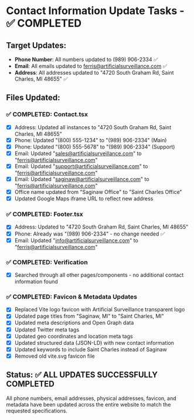 # Contact Information Update Tasks - ✅ COMPLETED

## Target Updates:
- **Phone Number**: All numbers updated to (989) 906-2334 ✅
- **Email**: All emails updated to ferris@artificialsurveillance.com ✅
- **Address**: All addresses updated to "4720 South Graham Rd, Saint Charles, MI 48655" ✅

## Files Updated:

### ✅ COMPLETED: Contact.tsx
- [x] Address: Updated all instances to "4720 South Graham Rd, Saint Charles, MI 48655"
- [x] Phone: Updated "(800) 555-1234" to "(989) 906-2334" (Main)
- [x] Phone: Updated "(800) 555-5678" to "(989) 906-2334" (Support)
- [x] Email: Updated "sales@artificialsurveillance.com" to "ferris@artificialsurveillance.com"
- [x] Email: Updated "support@artificialsurveillance.com" to "ferris@artificialsurveillance.com"
- [x] Email: Updated "saginaw@artificialsurveillance.com" to "ferris@artificialsurveillance.com"
- [x] Office name updated from "Saginaw Office" to "Saint Charles Office"
- [x] Updated Google Maps iframe URL to reflect new address

### ✅ COMPLETED: Footer.tsx
- [x] Address: Updated to "4720 South Graham Rd, Saint Charles, MI 48655"
- [x] Phone: Already was "(989) 906-2334" - no change needed ✅
- [x] Email: Updated "info@artificialsurveillance.com" to "ferris@artificialsurveillance.com"

### ✅ COMPLETED: Verification
- [x] Searched through all other pages/components - no additional contact information found

### ✅ COMPLETED: Favicon & Metadata Updates
- [x] Replaced Vite logo favicon with Artificial Surveillance transparent logo
- [x] Updated page titles from "Saginaw, MI" to "Saint Charles, MI"
- [x] Updated meta descriptions and Open Graph data
- [x] Updated Twitter meta tags
- [x] Updated geo coordinates and location meta tags
- [x] Updated structured data (JSON-LD) with new contact information
- [x] Updated keywords to include Saint Charles instead of Saginaw
- [x] Removed old vite.svg favicon file

## Status: ✅ ALL UPDATES SUCCESSFULLY COMPLETED

All phone numbers, email addresses, physical addresses, favicon, and metadata have been updated across the entire website to match the requested specifications.
